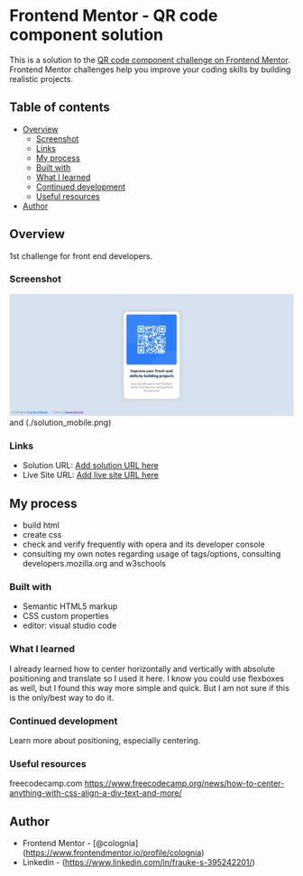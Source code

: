 # Frontend Mentor - QR code component solution

This is a solution to the [QR code component challenge on Frontend Mentor](https://www.frontendmentor.io/challenges/qr-code-component-iux_sIO_H). Frontend Mentor challenges help you improve your coding skills by building realistic projects. 

## Table of contents

- [Overview](#overview)
  - [Screenshot](#screenshot)
  - [Links](#links)
  - [My process](#my-process)
  - [Built with](#built-with)
  - [What I learned](#what-i-learned)
  - [Continued development](#continued-development)
  - [Useful resources](#useful-resources)
- [Author](#author)

## Overview

1st challenge for front end developers.

### Screenshot

![](./solution_desktop.png) and (./solution_mobile.png)

### Links

- Solution URL: [Add solution URL here](https://github.com/colognia/qr-code-component-main.git)
- Live Site URL: [Add live site URL here](https://colognia.github.io/qr-code-component-main/)

## My process
- build html
- create css
- check and verify frequently with opera and its developer console
- consulting my own notes regarding usage of tags/options, consulting developers.mozilla.org and w3schools


### Built with

- Semantic HTML5 markup
- CSS custom properties
- editor: visual studio code

### What I learned

I already learned how to center horizontally and vertically with absolute positioning and translate so I used it here. I know you could use flexboxes as well, but I found this way more simple and quick. But I am not sure if this is the only/best way to do it.


### Continued development

Learn more about positioning, especially centering.

### Useful resources

freecodecamp.com
https://www.freecodecamp.org/news/how-to-center-anything-with-css-align-a-div-text-and-more/

## Author

- Frontend Mentor - [@colognia] (https://www.frontendmentor.io/profile/colognia)
- Linkedin - (https://www.linkedin.com/in/frauke-s-395242201/)

